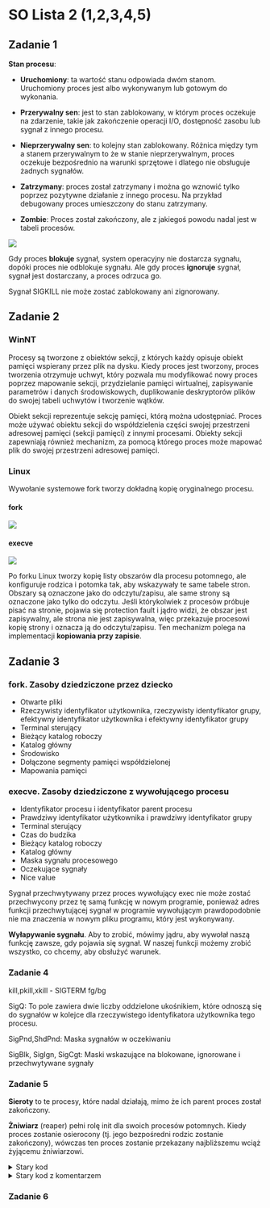 # SO Lista 2 (1,2,3,4,5)
## Zadanie 1
**Stan procesu**:

* **Uruchomiony**: ta wartość stanu odpowiada dwóm stanom. Uruchomiony proces jest albo wykonywanym lub gotowym do wykonania.

* **Przerywalny sen**: jest to stan zablokowany, w którym proces oczekuje na zdarzenie, takie jak zakończenie operacji I/O, dostępność zasobu lub sygnał z innego procesu.

* **Nieprzerywalny sen**: to kolejny stan zablokowany. Różnica między tym a stanem przerywalnym to że w stanie nieprzerywalnym, proces oczekuje bezpośrednio na warunki sprzętowe i dlatego nie obsługuje żadnych sygnałów. 

* **Zatrzymany**: proces został zatrzymany i można go wznowić tylko poprzez pozytywne działanie z innego procesu. Na przykład debugowany proces umieszczony do stanu zatrzymany. 

* **Zombie**: Proces został zakończony, ale z jakiegoś powodu nadal jest w tabeli procesów.

![](https://i.imgur.com/p8vZ2GW.png)

Gdy proces **blokuje** sygnał, system operacyjny nie dostarcza sygnału, dopóki proces nie odblokuje sygnału. Ale gdy proces **ignoruje** sygnał, sygnał jest dostarczany, a proces odrzuca go.

Sygnał SIGKILL nie może zostać zablokowany ani zignorowany.

## Zadanie 2


### WinNT

Procesy są tworzone z obiektów sekcji, z których każdy opisuje obiekt pamięci wspierany przez plik na dysku. Kiedy proces jest tworzony, proces tworzenia otrzymuje uchwyt, który pozwala mu modyfikować nowy proces poprzez mapowanie sekcji, przydzielanie pamięci wirtualnej, zapisywanie parametrów i danych środowiskowych, duplikowanie deskryptorów plików do swojej tabeli uchwytów i tworzenie wątków.

Obiekt sekcji reprezentuje sekcję pamięci, którą można udostępniać. Proces może używać obiektu sekcji do współdzielenia części swojej przestrzeni adresowej pamięci (sekcji pamięci) z innymi procesami. Obiekty sekcji zapewniają również mechanizm, za pomocą którego proces może mapować plik do swojej przestrzeni adresowej pamięci.

### Linux

Wywołanie systemowe fork tworzy dokładną kopię oryginalnego procesu.

#### fork

![](https://i.imgur.com/YQo83bI.png)

#### execve

![](https://i.imgur.com/exDq6JF.png)

Po forku Linux tworzy kopię listy obszarów dla procesu potomnego, ale konfiguruje rodzica i potomka tak, aby wskazywały te same tabele stron. Obszary są oznaczone jako do odczytu/zapisu, ale same strony są oznaczone jako tylko do odczytu. Jeśli którykolwiek z procesów próbuje pisać na stronie, pojawia się protection fault i jądro widzi, że obszar jest zapisywalny, ale strona nie jest zapisywalna, więc przekazuje procesowi kopię strony i oznacza ją do odczytu/zapisu. Ten mechanizm polega na implementacji **kopiowania przy zapisie**.

## Zadanie 3

### fork. Zasoby dziedziczone przez dziecko
* Otwarte pliki
* Rzeczywisty identyfikator użytkownika, rzeczywisty identyfikator grupy, efektywny identyfikator użytkownika i efektywny identyfikator grupy
* Terminal sterujący
* Bieżący katalog roboczy
* Katalog główny
* Środowisko
* Dołączone segmenty pamięci współdzielonej
* Mapowania pamięci

### execve. Zasoby dziedziczone z wywołującego procesu
* Identyfikator procesu i identyfikator parent procesu 
* Prawdziwy identyfikator użytkownika i prawdziwy identyfikator grupy
* Terminal sterujący
* Czas do budzika
* Bieżący katalog roboczy
* Katalog główny
* Maska sygnału procesowego
* Oczekujące sygnały
* Nice value

Sygnał przechwytywany przez proces wywołujący exec nie może zostać przechwycony przez tę samą funkcję w nowym programie, ponieważ adres funkcji przechwytującej sygnał w programie wywołującym prawdopodobnie nie ma znaczenia w nowym pliku programu, który jest wykonywany.

**Wyłapywanie sygnału**. Aby to zrobić, mówimy jądru, aby wywołał naszą funkcję zawsze, gdy pojawia się sygnał. W naszej funkcji możemy zrobić wszystko, co chcemy, aby obsłużyć warunek.

### Zadanie 4
kill,pkill,xkill - SIGTERM
fg/bg

SigQ: To pole zawiera dwie liczby oddzielone ukośnikiem, które odnoszą się do sygnałów w kolejce dla rzeczywistego identyfikatora użytkownika tego procesu.

SigPnd,ShdPnd: Maska sygnałów w oczekiwaniu

SigBlk, SigIgn, SigCgt: Maski wskazujące na blokowane, ignorowane i przechwytywane sygnały


### Zadanie 5
**Sieroty** to te procesy, które nadal działają, mimo że ich parent proces został zakończony.

**Żniwiarz** (reaper) pełni rolę init dla swoich procesów potomnych. Kiedy proces zostanie osierocony (tj. jego bezpośredni rodzic zostanie zakończony), wówczas ten proces zostanie przekazany najbliższemu wciąż żyjącemu żniwiarzowi.
<details>
  <summary>Stary kod</summary>

```c=
#include "csapp.h"

static pid_t spawn(void (*fn)(void)) {
  pid_t pid = Fork();
  if (pid == 0) {
    fn();
    printf("(%d) I'm done!\n", getpid());
    exit(EXIT_SUCCESS);
  }
  return pid;
}

static void grandchild(void) {
  printf("(%d) Waiting for signal!\n", getpid());
  pause();
  printf("(%d) Got the signal!\n", getpid());
}

static void child(void) {
  pid_t pid;
  setpgid(0,0);
  pid = spawn(grandchild);
  printf("(%d) Grandchild (%d) spawned!\n", getpid(), pid);
  exit(0);
}

static void ps(void) {
  char *const parmList[] = {"/bin/ps", "-o", "pid,ppid,pgrp,stat,cmd", NULL};
  execve("/bin/ps", parmList, 0);

}


int main(void) {
#ifdef LINUX
  Prctl(PR_SET_CHILD_SUBREAPER, 1);
#endif
  printf("(%d) I'm a reaper now!\n", getpid());

  pid_t pid;
  int status;

  pid = spawn(child);
  
  waitpid(pid, &status, 0);
  
  spawn(ps);
  
  waitpid(0, &status, 0);
  
  kill(-pid,2);
  
  waitpid(-1, &status, 0);
  
  if (WIFSIGNALED(status)) {
    printf("(%d) Exited due to receiving signal %d\n", getpid(), WTERMSIG(status));
  }
  

  return EXIT_SUCCESS;
}
```
</details>

<details>
  <summary>Stary kod z komentarzem</summary>

```c=

  pid_t ps_pid = spawn(ps);
  
  waitpid(ps_pid, &status, 0); // czekamy na ps
  
  kill(-pid,SIGINT); // wysyłamy SIGINT do grupy z numerem pid(dziecka)
  
  waitpid(-pid, &status, 0); // czekamy na zakończenie procesu grupy pid(dziecka)
  
  if (WIFSIGNALED(status)) { //zwraca prawdę, jeśli proces potomny został zakończony sygnałem.
    // wypisuje numer sygnalu
    printf("%d Exited due to receiving signal %d. Status %d \n", getpid(), WTERMSIG(status),WEXITSTATUS(status))
```

```=
(4334) I'm a reaper now!
(4335) Grandchild (4336) spawned!
(4336) Waiting for signal!
  PID  PPID  PGRP STAT CMD
 2509  2500  2509 Ss   bash
 4334  2509  4334 S+   ./reaper
 4336  4334  4335 S    ./reaper
 4337  4334  4334 R+   /bin/ps -o pid,ppid,pgrp,stat,cmd
(4334) Exited due to receiving signal 2. Status 0

```
Na wydruku jest widoczny main proces w linii 6.
I proces grandchild w linii 7.
W linii 9 jest wpisany numer sygnału i kod wyjścia wnuku.

**Kod wyjścia** wykonanego polecenia to wartość zwracana przez wywołanie systemowe waitpid.
Polecenie, które kończy pracę z zerowym kodem wyjścia, wywołując exit (3) lub _exit (2), lub powracając z funkcji main ().

SIGINT ma kod 2
  
</details>

### Zadanie 6




